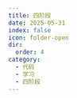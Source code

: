 ```yaml
---
title: 四阶段
date: 2025-05-31
index: false
icon: folder-open
dir: 
  order: 4
category:
  - 代码
  - 学习
  - 四阶段
---
```


<Catalog />